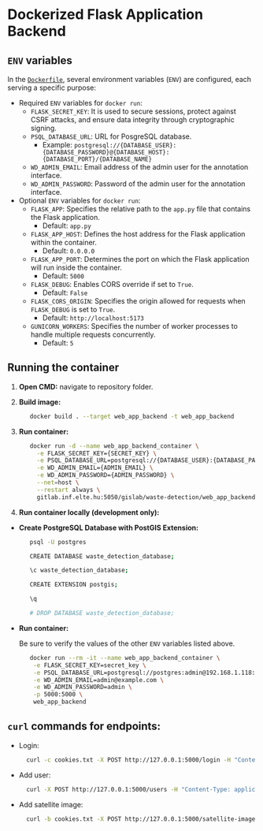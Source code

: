 # Dockerized Flask Application Backend

## `ENV` variables

In the [`Dockerfile`](../../Dockerfile), several environment variables (`ENV`) are configured, each serving a specific purpose:

- Required `ENV` variables for `docker run`:
  - `FLASK_SECRET_KEY`: It is used to secure sessions, protect against CSRF attacks, and ensure data integrity through cryptographic signing.
  - `PSQL_DATABASE_URL`: URL for PosgreSQL database.
    - Example: `postgresql://{DATABASE_USER}:{DATABASE_PASSWORD}@{DATABASE_HOST}:{DATABASE_PORT}/{DATABASE_NAME}`
  - `WD_ADMIN_EMAIL`: Email address of the admin user for the annotation interface.
  - `WD_ADMIN_PASSWORD`: Password of the admin user for the annotation interface.
- Optional `ENV` variables for `docker run`:
  - `FLASK_APP`: Specifies the relative path to the `app.py` file that contains the Flask application.
    - Default: `app.py`
  - `FLASK_APP_HOST`: Defines the host address for the Flask application within the container.
    - Default: `0.0.0.0`
  - `FLASK_APP_PORT`: Determines the port on which the Flask application will run inside the container.
    - Default: `5000`
  - `FLASK_DEBUG`: Enables CORS override if set to `True`.
    - Default: `False`
  - `FLASK_CORS_ORIGIN`: Specifies the origin allowed for requests when `FLASK_DEBUG` is set to `True`.
    - Default: `http://localhost:5173`
  - `GUNICORN_WORKERS`: Specifies the number of worker processes to handle multiple requests concurrently.
    - Default: `5`

## Running the container

1. **Open CMD:** navigate to repository folder.
2. **Build image:**

   ```bash
      docker build . --target web_app_backend -t web_app_backend
   ```

3. **Run container:**

   ```bash
      docker run -d --name web_app_backend_container \
        -e FLASK_SECRET_KEY={SECRET_KEY} \
        -e PSQL_DATABASE_URL=postgresql://{DATABASE_USER}:{DATABASE_PASSWORD}@{DATABASE_HOST}:{DATABASE_PORT}/{DATABASE_NAME} \
        -e WD_ADMIN_EMAIL={ADMIN_EMAIL} \
        -e WD_ADMIN_PASSWORD={ADMIN_PASSWORD} \
        --net=host \
        --restart always \
        gitlab.inf.elte.hu:5050/gislab/waste-detection/web_app_backend
   ```

4. **Run container locally (development only):**

- **Create PostgreSQL Database with PostGIS Extension:**

  ```bash
     psql -U postgres

     CREATE DATABASE waste_detection_database;

     \c waste_detection_database;

     CREATE EXTENSION postgis;

     \q

     # DROP DATABASE waste_detection_database;
  ```

- **Run container:**

  Be sure to verify the values of the other `ENV` variables listed above.

  ```bash
     docker run --rm -it --name web_app_backend_container \
      -e FLASK_SECRET_KEY=secret_key \
      -e PSQL_DATABASE_URL=postgresql://postgres:admin@192.168.1.118:5432/waste_detection_database \
      -e WD_ADMIN_EMAIL=admin@example.com \
      -e WD_ADMIN_PASSWORD=admin \
      -p 5000:5000 \
      web_app_backend
  ```

## `curl` commands for endpoints:

- Login:
  ```bash
    curl -c cookies.txt -X POST http://127.0.0.1:5000/login -H "Content-Type: application/json" -d "{\"email\": \"john@example.com\", \"password\": \"password123\"}"
  ```
- Add user:
  ```bash
    curl -X POST http://127.0.0.1:5000/users -H "Content-Type: application/json" -d "{\"name\": \"John Doe\", \"email\": \"john@example.com\", \"password\": \"password123\", \"role\": \"admin\"}"
  ```
- Add satellite image:
  ```bash
    curl -b cookies.txt -X POST http://127.0.0.1:5000/satellite-images -H "Content-Type: application/json" -d "{\"filename\": \"image1.tif\", \"acquisition_date\": \"2023-06-01\", \"satellite_type\": \"Landsat\", \"src\": \"NASA\", \"min\": 0.0, \"max\": 255.0}"
  ```

